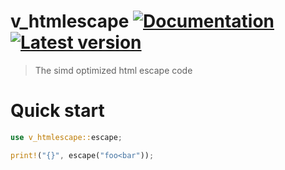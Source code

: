 # v_htmlescape [![Documentation](https://docs.rs/v_htmlescape/badge.svg)](https://docs.rs/v_htmlescape/) [![Latest version](https://img.shields.io/crates/v/v_htmlescape.svg)](https://crates.io/crates/v_htmlescape)
> The simd optimized html escape code
# Quick start
 
```rust
use v_htmlescape::escape;

print!("{}", escape("foo<bar"));
```
